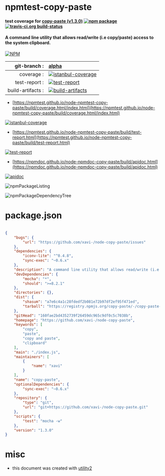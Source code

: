 # npmtest-copy-paste

#### test coverage for  [copy-paste (v1.3.0)](https://github.com/xavi-/node-copy-paste)  [![npm package](https://img.shields.io/npm/v/npmtest-copy-paste.svg?style=flat-square)](https://www.npmjs.org/package/npmtest-copy-paste) [![travis-ci.org build-status](https://api.travis-ci.org/npmtest/node-npmtest-copy-paste.svg)](https://travis-ci.org/npmtest/node-npmtest-copy-paste)

#### A command line utility that allows read/write (i.e copy/paste) access to the system clipboard.

[![NPM](https://nodei.co/npm/copy-paste.png?downloads=true&downloadRank=true&stars=true)](https://www.npmjs.com/package/copy-paste)

| git-branch : | [alpha](https://github.com/npmtest/node-npmtest-copy-paste/tree/alpha)|
|--:|:--|
| coverage : | [![istanbul-coverage](https://npmtest.github.io/node-npmtest-copy-paste/build/coverage.badge.svg)](https://npmtest.github.io/node-npmtest-copy-paste/build/coverage.html/index.html)|
| test-report : | [![test-report](https://npmtest.github.io/node-npmtest-copy-paste/build/test-report.badge.svg)](https://npmtest.github.io/node-npmtest-copy-paste/build/test-report.html)|
| build-artifacts : | [![build-artifacts](https://npmtest.github.io/node-npmtest-copy-paste/glyphicons_144_folder_open.png)](https://github.com/npmtest/node-npmtest-copy-paste/tree/gh-pages/build)|

- [https://npmtest.github.io/node-npmtest-copy-paste/build/coverage.html/index.html](https://npmtest.github.io/node-npmtest-copy-paste/build/coverage.html/index.html)

[![istanbul-coverage](https://npmtest.github.io/node-npmtest-copy-paste/build/screenCapture.buildCi.browser.%252Ftmp%252Fbuild%252Fcoverage.lib.html.png)](https://npmtest.github.io/node-npmtest-copy-paste/build/coverage.html/index.html)

- [https://npmtest.github.io/node-npmtest-copy-paste/build/test-report.html](https://npmtest.github.io/node-npmtest-copy-paste/build/test-report.html)

[![test-report](https://npmtest.github.io/node-npmtest-copy-paste/build/screenCapture.buildCi.browser.%252Ftmp%252Fbuild%252Ftest-report.html.png)](https://npmtest.github.io/node-npmtest-copy-paste/build/test-report.html)

- [https://npmdoc.github.io/node-npmdoc-copy-paste/build/apidoc.html](https://npmdoc.github.io/node-npmdoc-copy-paste/build/apidoc.html)

[![apidoc](https://npmdoc.github.io/node-npmdoc-copy-paste/build/screenCapture.buildCi.browser.%252Ftmp%252Fbuild%252Fapidoc.html.png)](https://npmdoc.github.io/node-npmdoc-copy-paste/build/apidoc.html)

![npmPackageListing](https://npmtest.github.io/node-npmtest-copy-paste/build/screenCapture.npmPackageListing.svg)

![npmPackageDependencyTree](https://npmtest.github.io/node-npmtest-copy-paste/build/screenCapture.npmPackageDependencyTree.svg)



# package.json

```json

{
    "bugs": {
        "url": "https://github.com/xavi-/node-copy-paste/issues"
    },
    "dependencies": {
        "iconv-lite": "^0.4.8",
        "sync-exec": "~0.6.x"
    },
    "description": "A command line utility that allows read/write (i.e copy/paste) access to the system clipboard.",
    "devDependencies": {
        "mocha": "*",
        "should": ">=8.2.1"
    },
    "directories": {},
    "dist": {
        "shasum": "a7e6c4a1c28fdedf2b081e72b97df2ef95f471ed",
        "tarball": "https://registry.npmjs.org/copy-paste/-/copy-paste-1.3.0.tgz"
    },
    "gitHead": "160fae2bd4352739f26459dc965c9df0c5c7038b",
    "homepage": "https://github.com/xavi-/node-copy-paste",
    "keywords": [
        "copy",
        "paste",
        "copy and paste",
        "clipboard"
    ],
    "main": "./index.js",
    "maintainers": [
        {
            "name": "xavi"
        }
    ],
    "name": "copy-paste",
    "optionalDependencies": {
        "sync-exec": "~0.6.x"
    },
    "repository": {
        "type": "git",
        "url": "git+https://github.com/xavi-/node-copy-paste.git"
    },
    "scripts": {
        "test": "mocha -w"
    },
    "version": "1.3.0"
}
```



# misc
- this document was created with [utility2](https://github.com/kaizhu256/node-utility2)

